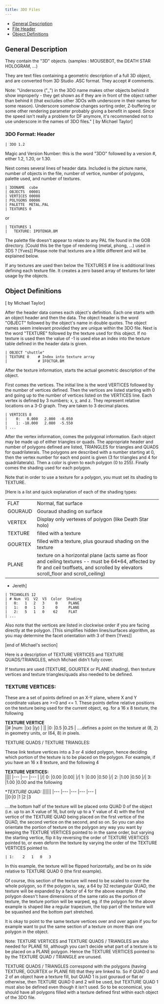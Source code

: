 ```yaml
---
title: 3DO Files
---
```


* [General Description](#general-description)
* [File Header](#file-header)
* [Object Definitions](#object-definitions)

## <a id="#general-descroption" /> General Description

They contain the "3D" objects. (samples : MOUSEBOT, the DEATH STAR HOLOGRAM, ...)

They are text files containing a geometric description of a full 3D object, and are converted from 3D Studio .ASC format. They accept # comments.

Note: "Underscore ("_") in the 3DO name makes other objects behind it show improperly - they get shown as if they are in front of the object rather than behind it (that excludes other 3DOs with underscore in their names for some reason). Underscore somehow changes sorting order, Z-buffering or some other rendering parameter probably giving a benefit in speed. Since the speed isn't really a problem for DF anymore, it's recommended not to use underscore in the names of 3DO files."
[ by Michael Taylor]

### 3DO Format: Header
```
| 3DO 1.2
```
Magic and Version Number: this is the word "3DO" followed by a version #, either 1.2, 1.20, or 1.30.

Next comes several lines of header data.
Included is the picture name, number of objects in the file, number of vertice, number of polygons, palette used, and number of textures.

```
| 3DONAME  cube
| OBJECTS  00001
| VERTICES 00008
| POLYGONS 00006
| PALETTE  METAL.PAL
| TEXTURES 0
```
or

```
| TEXTURES 1
|   TEXTURE: IPDTENGR.BM
```

The palette file doesn't appear to relate to any PAL file found in the GOB directory.
[Could this be the type of rendering (metal, phong, ...) used in 3DS ? [Yves]]
Please note that textures are a little different and will be explained below.

If any textures are used then below the TEXTURES # line is additional lines defining each texture file. It creates a zero based array of textures for later usage by the objects.

## <a id="#object-definitions" /> Object Definitions
[ by Michael Taylor]

After the header data comes each object's definition. Each one starts with an object header and then the data. The object header is the word "OBJECT" followed by the object's name in double quotes. The object names seem irrelevant provided they are unique within the 3DO file. Next is the word "TEXTURE" followed by the texture used for this object. If no texture is used then the value of -1 is used else an index into the texture table defined in the header data is given.

```
| OBJECT "shuttle"
| TEXTURE 0    # Index into texture array
|              # IFOCTGR.BM
```
After the texture information, starts the actual geometric description of the object.

First comes the vertices. The initial line is the word VERTICES followed by the number of vertices defined. Then the vertices are listed starting with 0 and going up to the number of vertices listed on the VERTICES line. Each vertex is defined by 3 numbers; x, y, and z. They represent relative locations on a 3-D graph. They are taken to 3 decimal places.

```
| VERTICES 8
|    0:   0.000   2.000  -0.050
|    1: -10.000   2.000  -5.550
| ...
```
After the vertex information, comes the polygonal information. Each object may be made up of either triangles or quads. The appropriate header and number of polygons defined are listed, TRIANGLES for triangles and QUADS for quadrilaterals. The polygons are described with a number starting at 0, then the vertex number for each end point is given (3 for triangles and 4 for quadrilaterals). Then a color is given to each polygon (0 to 255). Finally comes the shading used for each polygon.

Note that in order to use a texture for a polygon, you must set its shading to TEXTURE.

[Here is a list and quick explanation of each of the shading types:

|||
|--- |--- |
|FLAT	    |Normal, flat surface
|GOURAUD	|Gouraud shading on surface
|VERTEX	    |Display only vertexes of polygon (like Death Star holo)
|TEXTURE	|filled with a texture
|GOURTEX	|filled with a texture, plus gouraud shading on the texture
|PLANE	    |texture on a horizontal plane (acts same as floor and ceiling textures -- must be 64*64, affected by flr and ceil txoffsets, and scrolled by elevators scroll_floor and scroll_ceiling)
- Jereth]

```
| TRIANGLES 12
| # Num  V1  V2  V3  Color  Shading
|   0:   1   2   3     0     PLANE
|   1:   0   1   3     0     PLANE
|   2:   5   1   0    62     FLAT
| ...  
```
Also note that the vertices are listed in clockwise order if you are facing directly at the polygon.
[This simplifies hidden lines/surfaces algorithm, as you may determine the facet orientation with 3 of them [Yves]]

[end of Michael's section]

Here is a description of TEXTURE VERTICES and TEXTURE QUADS/TRIANGLES, which Michael didn't fully cover.

If textures are used (TEXTURE, GOURTEX or PLANE shading), then texture vertices and texture triangles/quads also needed to be defined.

### TEXTURE VERTICES:

These are a set of points defined on an X-Y plane, where X and Y coordinate values are >=0 and <= 1. These points define relative positions on the texture being used for the current object, eg. for a 16 x 8 texture, the following

**TEXTURE VERTICE**		
|\|#	|num:	|(x)	|(y)    |
|\|	    |0:	    |0.5	|0.25   |
....defines a point on the texture at (8, 2) in geometry units, or (64, 8) in pixels.

TEXTURE QUADS / TEXTURE TRIANGLES:

These link texture vertices into a 3 or 4 sided polygon, hence deciding which portion of the texture is to be placed on the polygon. For example, if you have an 16 x 8 texture, and the following 4

**TEXTURE VERTICES:**	
||||
|--- |--- |--- |
|/| 0:	|0.00	|0.00|
|/| 1:	|0.00	|0.50
|/| 2:	|1.00	|0.50
|/| 3:	|1.00	|0.00
and the following

**TEXTURE QUAD:*
||||||
|--- |--- |--- |--- |--- |	
|\|0:|0     |1    |2	|3	

....the bottom half of the texture will be placed onto QUAD 0 of the object (i.e. up to an X value of 16, but only up to a Y value of 4) with the first vertice of the TEXTURE QUAD being placed on the first vertice of the QUAD, the second vertice on the second, and so on. So you can also orientate the portion of texture on the polygon any way you want by keeping the TEXTURE VERTICES pointed to in the same order, but varying the starting vertice, flip it by reversing the order of TEXTURE VERTICES pointed to, or even deform the texture by varying the order of the TEXTURE VERTICES pointed to.

```
| 1:	2	1	0	3
```

In this example, the texture will be flipped horizontally, and be on its side relative to TEXTURE QUAD 0 (the first example).

Of course, this section of the texture will need to be scaled to cover the whole polygon, so if the polygon is, say, a 64 by 32 rectangular QUAD, the texture will be expanded by a factor of 4 for the above example. If the polygon doesn't have dimensions of the same ratio as the portion of texture, the texture portion will be warped, eg. if the polygon for the above example is shaped like a regular trapezium, the top part of the texture will be squashed and the bottom part stretched.

It is okay to point to the same texture vertices over and over again if you for example want to put the same section of a texture on more than one polygon in the object.

Note: TEXTURE VERTICES and TEXTURE QUADS / TRIANGLES are also needed for PLANE fill, although you can't decide what part of a texture is to be placed on a PLANE polygon. Hence the TEXTURE VERTICES pointed to by the TEXTURE QUAD / TRIANGLE are unused.

TEXTURE QUADS / TRIANGLES correspond with the polygons (having TEXTURE, GOURTEX or PLANE fill) that they are linked to. So if QUAD 0 and 2 of an object have a texture fill, but QUAD 1 is just gouraud or flat or otherwise, then TEXTURE QUAD 0 and 2 will be used, but TEXTURE QUAD 1 must also be defined even though it isn't used. So to be economical, you should have all polygons filled with a texture defined first within each object of the 3DO file.